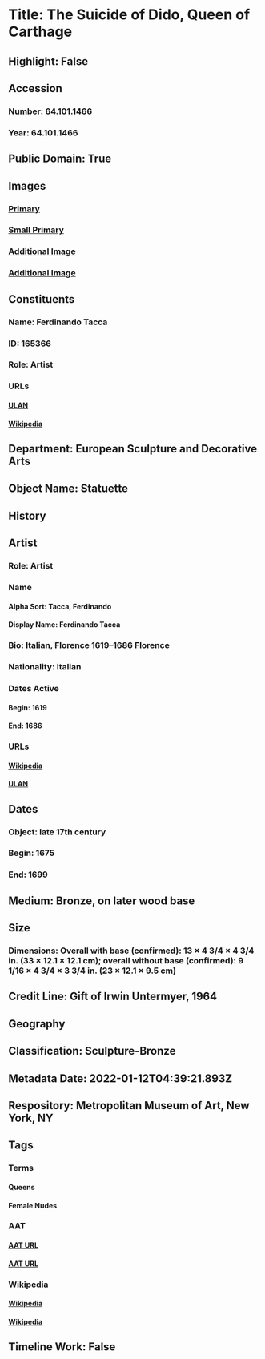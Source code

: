 # Title: The Suicide of Dido, Queen of Carthage
## Highlight: False
## Accession
### Number: 64.101.1466
### Year: 64.101.1466
## Public Domain: True
## Images
### [Primary](https://images.metmuseum.org/CRDImages/es/original/DP-166-002.jpg)
### [Small Primary](https://images.metmuseum.org/CRDImages/es/web-large/DP-166-002.jpg)
### [Additional Image](https://images.metmuseum.org/CRDImages/es/original/DP-166-001.jpg)
### [Additional Image](https://images.metmuseum.org/CRDImages/es/original/208627.jpg)
## Constituents
### Name: Ferdinando Tacca
### ID: 165366
### Role: Artist
### URLs
#### [ULAN](http://vocab.getty.edu/page/ulan/500006323)
#### [Wikipedia](https://www.wikidata.org/wiki/Q3068740)
## Department: European Sculpture and Decorative Arts
## Object Name: Statuette
## History
## Artist
### Role: Artist
### Name
#### Alpha Sort: Tacca, Ferdinando
#### Display Name: Ferdinando Tacca
### Bio: Italian, Florence 1619–1686 Florence
### Nationality: Italian
### Dates Active
#### Begin: 1619
#### End: 1686
### URLs
#### [Wikipedia](https://www.wikidata.org/wiki/Q3068740)
#### [ULAN](http://vocab.getty.edu/page/ulan/500006323)
## Dates
### Object: late 17th century
### Begin: 1675
### End: 1699
## Medium: Bronze, on later wood base
## Size
### Dimensions: Overall with base (confirmed): 13 × 4 3/4 × 4 3/4 in. (33 × 12.1 × 12.1 cm); overall without base (confirmed): 9 1/16 × 4 3/4 × 3 3/4 in. (23 × 12.1 × 9.5 cm)
## Credit Line: Gift of Irwin Untermyer, 1964
## Geography
## Classification: Sculpture-Bronze
## Metadata Date: 2022-01-12T04:39:21.893Z
## Respository: Metropolitan Museum of Art, New York, NY
## Tags
### Terms
#### Queens
#### Female Nudes
### AAT
#### [AAT URL](http://vocab.getty.edu/page/aat/300025483)
#### [AAT URL](http://vocab.getty.edu/page/aat/300189568)
### Wikipedia
#### [Wikipedia]()
#### [Wikipedia]()
## Timeline Work: False